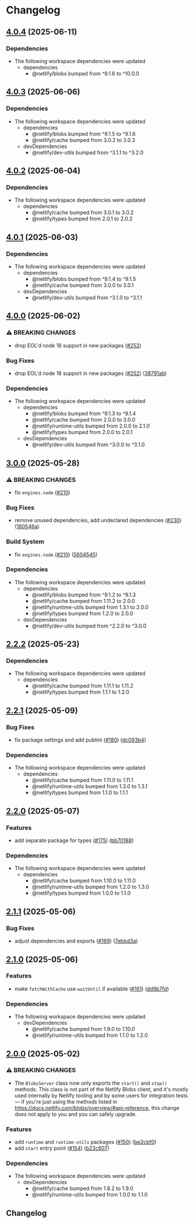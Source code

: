 # Changelog

## [4.0.4](https://github.com/netlify/primitives/compare/runtime-v4.0.3...runtime-v4.0.4) (2025-06-11)


### Dependencies

* The following workspace dependencies were updated
  * dependencies
    * @netlify/blobs bumped from ^9.1.6 to ^10.0.0

## [4.0.3](https://github.com/netlify/primitives/compare/runtime-v4.0.2...runtime-v4.0.3) (2025-06-06)


### Dependencies

* The following workspace dependencies were updated
  * dependencies
    * @netlify/blobs bumped from ^9.1.5 to ^9.1.6
    * @netlify/cache bumped from 3.0.2 to 3.0.3
  * devDependencies
    * @netlify/dev-utils bumped from ^3.1.1 to ^3.2.0

## [4.0.2](https://github.com/netlify/primitives/compare/runtime-v4.0.1...runtime-v4.0.2) (2025-06-04)


### Dependencies

* The following workspace dependencies were updated
  * dependencies
    * @netlify/cache bumped from 3.0.1 to 3.0.2
    * @netlify/types bumped from 2.0.1 to 2.0.2

## [4.0.1](https://github.com/netlify/primitives/compare/runtime-v4.0.0...runtime-v4.0.1) (2025-06-03)


### Dependencies

* The following workspace dependencies were updated
  * dependencies
    * @netlify/blobs bumped from ^9.1.4 to ^9.1.5
    * @netlify/cache bumped from 3.0.0 to 3.0.1
  * devDependencies
    * @netlify/dev-utils bumped from ^3.1.0 to ^3.1.1

## [4.0.0](https://github.com/netlify/primitives/compare/runtime-v3.0.0...runtime-v4.0.0) (2025-06-02)


### ⚠ BREAKING CHANGES

* drop EOL'd node 18 support in new packages ([#252](https://github.com/netlify/primitives/issues/252))

### Bug Fixes

* drop EOL'd node 18 support in new packages ([#252](https://github.com/netlify/primitives/issues/252)) ([38791ab](https://github.com/netlify/primitives/commit/38791ab91dcbf1f05093ba123eaccdf960a2d6e7))


### Dependencies

* The following workspace dependencies were updated
  * dependencies
    * @netlify/blobs bumped from ^9.1.3 to ^9.1.4
    * @netlify/cache bumped from 2.0.0 to 3.0.0
    * @netlify/runtime-utils bumped from 2.0.0 to 2.1.0
    * @netlify/types bumped from 2.0.0 to 2.0.1
  * devDependencies
    * @netlify/dev-utils bumped from ^3.0.0 to ^3.1.0

## [3.0.0](https://github.com/netlify/primitives/compare/runtime-v2.2.2...runtime-v3.0.0) (2025-05-28)


### ⚠ BREAKING CHANGES

* fix `engines.node` ([#210](https://github.com/netlify/primitives/issues/210))

### Bug Fixes

* remove unused dependencies, add undeclared dependencies ([#230](https://github.com/netlify/primitives/issues/230)) ([180546a](https://github.com/netlify/primitives/commit/180546aa03b569000ed52cafb07014e9a4c76a1a))


### Build System

* fix `engines.node` ([#210](https://github.com/netlify/primitives/issues/210)) ([5604545](https://github.com/netlify/primitives/commit/56045450d0f6c24988a8956c1946209bda4502bc))


### Dependencies

* The following workspace dependencies were updated
  * dependencies
    * @netlify/blobs bumped from ^9.1.2 to ^9.1.3
    * @netlify/cache bumped from 1.11.2 to 2.0.0
    * @netlify/runtime-utils bumped from 1.3.1 to 2.0.0
    * @netlify/types bumped from 1.2.0 to 2.0.0
  * devDependencies
    * @netlify/dev-utils bumped from ^2.2.0 to ^3.0.0

## [2.2.2](https://github.com/netlify/primitives/compare/runtime-v2.2.1...runtime-v2.2.2) (2025-05-23)


### Dependencies

* The following workspace dependencies were updated
  * dependencies
    * @netlify/cache bumped from 1.11.1 to 1.11.2
    * @netlify/types bumped from 1.1.1 to 1.2.0

## [2.2.1](https://github.com/netlify/primitives/compare/runtime-v2.2.0...runtime-v2.2.1) (2025-05-09)


### Bug Fixes

* fix package settings and add publint ([#180](https://github.com/netlify/primitives/issues/180)) ([dc093b4](https://github.com/netlify/primitives/commit/dc093b4bece80c79b73981602033e60497f87aa4))


### Dependencies

* The following workspace dependencies were updated
  * dependencies
    * @netlify/cache bumped from 1.11.0 to 1.11.1
    * @netlify/runtime-utils bumped from 1.3.0 to 1.3.1
    * @netlify/types bumped from 1.1.0 to 1.1.1

## [2.2.0](https://github.com/netlify/primitives/compare/runtime-v2.1.1...runtime-v2.2.0) (2025-05-07)


### Features

* add separate package for types ([#175](https://github.com/netlify/primitives/issues/175)) ([bb70188](https://github.com/netlify/primitives/commit/bb7018856ebda7a52ccff291cb306478e2853468))


### Dependencies

* The following workspace dependencies were updated
  * dependencies
    * @netlify/cache bumped from 1.10.0 to 1.11.0
    * @netlify/runtime-utils bumped from 1.2.0 to 1.3.0
    * @netlify/types bumped from 1.0.0 to 1.1.0

## [2.1.1](https://github.com/netlify/primitives/compare/runtime-v2.1.0...runtime-v2.1.1) (2025-05-06)


### Bug Fixes

* adjust dependencies and exports ([#169](https://github.com/netlify/primitives/issues/169)) ([7ebbd3a](https://github.com/netlify/primitives/commit/7ebbd3aa3126c8ebe6c9880c62b3ad50b0b219c2))

## [2.1.0](https://github.com/netlify/primitives/compare/runtime-v2.0.0...runtime-v2.1.0) (2025-05-06)


### Features

* make `fetchWithCache` use `waitUntil` if available ([#161](https://github.com/netlify/primitives/issues/161)) ([dd9b7fd](https://github.com/netlify/primitives/commit/dd9b7fd5d0bd8b236d446d3211bfe880fedf4887))


### Dependencies

* The following workspace dependencies were updated
  * devDependencies
    * @netlify/cache bumped from 1.9.0 to 1.10.0
    * @netlify/runtime-utils bumped from 1.1.0 to 1.2.0

## [2.0.0](https://github.com/netlify/primitives/compare/runtime-v1.0.0...runtime-v2.0.0) (2025-05-02)


### ⚠ BREAKING CHANGES

* The `BlobsServer` class now only exports the `start()` and `stop()` methods. This class is not part of the Netlify Blobs client, and it's mostly used internally by Netlify tooling and by some users for integration tests — if you're just using the methods listed in https://docs.netlify.com/blobs/overview/#api-reference, this change does not apply to you and you can safely upgrade.

### Features

* add `runtime` and `runtime-utils` packages ([#150](https://github.com/netlify/primitives/issues/150)) ([be2cbf0](https://github.com/netlify/primitives/commit/be2cbf05cd3b73a795b54f94b7f51dacbcf6ef34))
* add `start` entry point ([#154](https://github.com/netlify/primitives/issues/154)) ([b23c607](https://github.com/netlify/primitives/commit/b23c607ed3aa5e76279efa773b8c6c4d0dee972c))


### Dependencies

* The following workspace dependencies were updated
  * devDependencies
    * @netlify/cache bumped from 1.8.2 to 1.9.0
    * @netlify/runtime-utils bumped from 1.0.0 to 1.1.0

## Changelog
